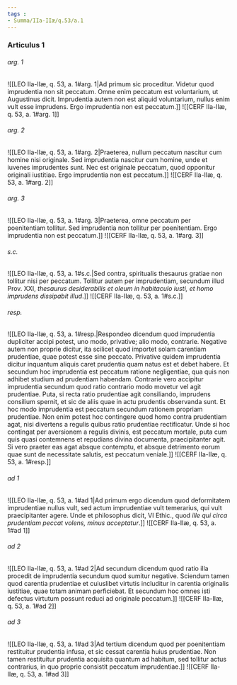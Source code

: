 ```yaml
---
tags : 
- Summa/IIa-IIæ/q.53/a.1
---
```


### Articulus 1

###### arg. 1
![[LEO IIa-IIæ, q. 53, a. 1#arg. 1|Ad primum sic proceditur. Videtur quod imprudentia non sit peccatum. Omne enim peccatum est voluntarium, ut Augustinus dicit. Imprudentia autem non est aliquid voluntarium, nullus enim vult esse imprudens. Ergo imprudentia non est peccatum.]]
![[CERF IIa-IIæ, q. 53, a. 1#arg. 1]]

###### arg. 2
![[LEO IIa-IIæ, q. 53, a. 1#arg. 2|Praeterea, nullum peccatum nascitur cum homine nisi originale. Sed imprudentia nascitur cum homine, unde et iuvenes imprudentes sunt. Nec est originale peccatum, quod opponitur originali iustitiae. Ergo imprudentia non est peccatum.]]
![[CERF IIa-IIæ, q. 53, a. 1#arg. 2]]

###### arg. 3
![[LEO IIa-IIæ, q. 53, a. 1#arg. 3|Praeterea, omne peccatum per poenitentiam tollitur. Sed imprudentia non tollitur per poenitentiam. Ergo imprudentia non est peccatum.]]
![[CERF IIa-IIæ, q. 53, a. 1#arg. 3]]

###### s.c.
![[LEO IIa-IIæ, q. 53, a. 1#s.c.|Sed contra, spiritualis thesaurus gratiae non tollitur nisi per peccatum. Tollitur autem per imprudentiam, secundum illud Prov. XXI, *thesaurus desiderabilis et oleum in habitaculo iusti, et homo imprudens dissipabit illud*.]]
![[CERF IIa-IIæ, q. 53, a. 1#s.c.]]

###### resp.
![[LEO IIa-IIæ, q. 53, a. 1#resp.|Respondeo dicendum quod imprudentia dupliciter accipi potest, uno modo, privative; alio modo, contrarie. Negative autem non proprie dicitur, ita scilicet quod importet solam carentiam prudentiae, quae potest esse sine peccato. Privative quidem imprudentia dicitur inquantum aliquis caret prudentia quam natus est et debet habere. Et secundum hoc imprudentia est peccatum ratione negligentiae, qua quis non adhibet studium ad prudentiam habendam. Contrarie vero accipitur imprudentia secundum quod ratio contrario modo movetur vel agit prudentiae. Puta, si recta ratio prudentiae agit consiliando, imprudens consilium spernit, et sic de aliis quae in actu prudentis observanda sunt. Et hoc modo imprudentia est peccatum secundum rationem propriam prudentiae. Non enim potest hoc contingere quod homo contra prudentiam agat, nisi divertens a regulis quibus ratio prudentiae rectificatur. Unde si hoc contingat per aversionem a regulis divinis, est peccatum mortale, puta cum quis quasi contemnens et repudians divina documenta, praecipitanter agit. Si vero praeter eas agat absque contemptu, et absque detrimento eorum quae sunt de necessitate salutis, est peccatum veniale.]]
![[CERF IIa-IIæ, q. 53, a. 1#resp.]]

###### ad 1
![[LEO IIa-IIæ, q. 53, a. 1#ad 1|Ad primum ergo dicendum quod deformitatem imprudentiae nullus vult, sed actum imprudentiae vult temerarius, qui vult praecipitanter agere. Unde et philosophus dicit, VI Ethic., quod *ille qui circa prudentiam peccat volens, minus acceptatur*.]]
![[CERF IIa-IIæ, q. 53, a. 1#ad 1]]

###### ad 2
![[LEO IIa-IIæ, q. 53, a. 1#ad 2|Ad secundum dicendum quod ratio illa procedit de imprudentia secundum quod sumitur negative. Sciendum tamen quod carentia prudentiae et cuiuslibet virtutis includitur in carentia originalis iustitiae, quae totam animam perficiebat. Et secundum hoc omnes isti defectus virtutum possunt reduci ad originale peccatum.]]
![[CERF IIa-IIæ, q. 53, a. 1#ad 2]]

###### ad 3
![[LEO IIa-IIæ, q. 53, a. 1#ad 3|Ad tertium dicendum quod per poenitentiam restituitur prudentia infusa, et sic cessat carentia huius prudentiae. Non tamen restituitur prudentia acquisita quantum ad habitum, sed tollitur actus contrarius, in quo proprie consistit peccatum imprudentiae.]]
![[CERF IIa-IIæ, q. 53, a. 1#ad 3]]

